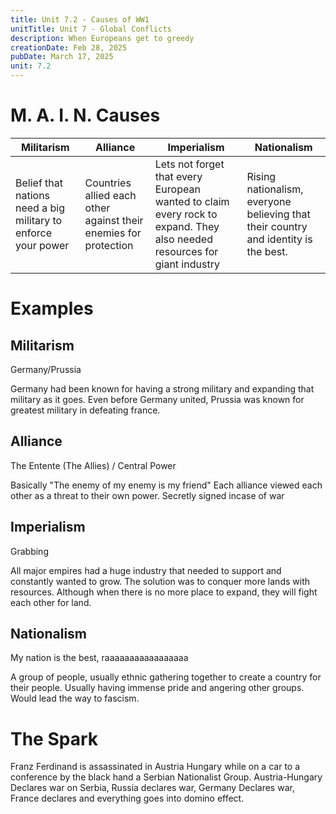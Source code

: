 ```yaml
---
title: Unit 7.2 - Causes of WW1
unitTitle: Unit 7 - Global Conflicts
description: When Europeans get to greedy
creationDate: Feb 28, 2025
pubDate: March 17, 2025
unit: 7.2
---
```

# M. A. I. N. Causes

| Militarism                                                    | Alliance                                                         | Imperialism                                                                                                             | Nationalism                                                                         |
| ------------------------------------------------------------- | ---------------------------------------------------------------- | ----------------------------------------------------------------------------------------------------------------------- | ----------------------------------------------------------------------------------- |
| Belief that nations need a big military to enforce your power | Countries allied each other against their enemies for protection | Lets not forget that every European wanted to claim every rock to expand. They also needed resources for giant industry | Rising nationalism, everyone believing that their country and identity is the best. |

# Examples

## Militarism
Germany/Prussia

Germany had been known for having a strong military and expanding that military as it goes. Even before Germany united, Prussia was known for greatest military in defeating france.

## Alliance
The Entente (The Allies) / Central Power

Basically "The enemy of my enemy is my friend"
Each alliance viewed each other as a threat to their own power.
Secretly signed incase of war

## Imperialism
Grabbing

All major empires had a huge industry that needed to support and constantly wanted to grow. The solution was to conquer more lands with resources. Although when there is no more place to expand, they will fight each other for land.

## Nationalism
My nation is the best, raaaaaaaaaaaaaaaaa 

A group of people, usually ethnic gathering together to create a country for their people. Usually having immense pride and angering other groups. Would lead the way to fascism. 


# The Spark
Franz Ferdinand is assassinated in Austria Hungary while on a car to a conference by the black hand a Serbian Nationalist Group. Austria-Hungary Declares war on Serbia, Russia declares war, Germany Declares war, France declares and everything goes into domino effect.